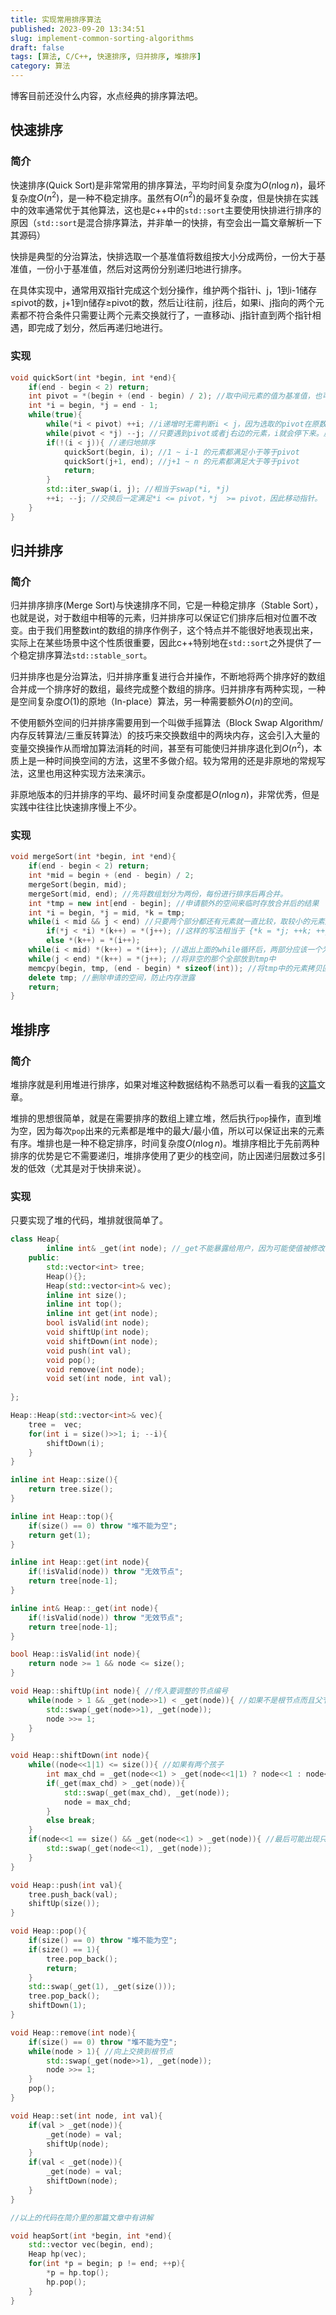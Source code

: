 ```yaml
---
title: 实现常用排序算法
published: 2023-09-20 13:34:51
slug: implement-common-sorting-algorithms
draft: false
tags: [算法, C/C++, 快速排序, 归并排序, 堆排序]
category: 算法
---
```


博客目前还没什么内容，水点经典的排序算法吧。

## 快速排序

### 简介

快速排序(Quick Sort)是非常常用的排序算法，平均时间复杂度为$O(n \log n)$，最坏复杂度$O(n^2)$，是一种不稳定排序。虽然有$O(n^2)$的最坏复杂度，但是快排在实践中的效率通常优于其他算法，这也是c++中的`std::sort`主要使用快排进行排序的原因（`std::sort`是混合排序算法，并非单一的快排，有空会出一篇文章解析一下其源码）

快排是典型的分治算法，快排选取一个基准值将数组按大小分成两份，一份大于基准值，一份小于基准值，然后对这两份分别递归地进行排序。

在具体实现中，通常用双指针完成这个划分操作，维护两个指针i、j，1到i-1储存$\leq$pivot的数，j+1到n储存$\geq$pivot的数，然后让i往前，j往后，如果i、j指向的两个元素都不符合条件只需要让两个元素交换就行了，一直移动i、j指针直到两个指针相遇，即完成了划分，然后再递归地进行。

### 实现

```cpp
void quickSort(int *begin, int *end){
    if(end - begin < 2) return;
    int pivot = *(begin + (end - begin) / 2); //取中间元素的值为基准值，也可以选取首元素或尾元素等。
    int *i = begin, *j = end - 1;
    while(true){
        while(*i < pivot) ++i; //i递增时无需判断i < j，因为选取的pivot在原数组中，而且j右边的元素都大于等于pivot。
        while(pivot < *j) --j; //只要遇到pivot或者j右边的元素，i就会停下来。反之，j递减时同理。
        if(!(i < j)){ //递归地排序
            quickSort(begin, i); //1 ~ i-1 的元素都满足小于等于pivot
            quickSort(j+1, end); //j+1 ~ n 的元素都满足大于等于pivot
            return;
        }
        std::iter_swap(i, j); //相当于swap(*i, *j)
        ++i; --j; //交换后一定满足*i <= pivot，*j  >= pivot，因此移动指针。
    }
}
```

## 归并排序

### 简介

归并排序排序(Merge Sort)与快速排序不同，它是一种稳定排序（Stable Sort），也就是说，对于数组中相等的元素，归并排序可以保证它们排序后相对位置不改变。由于我们用整数int的数组的排序作例子，这个特点并不能很好地表现出来，实际上在某些场景中这个性质很重要，因此c++特别地在`std::sort`之外提供了一个稳定排序算法`std::stable_sort`。

归并排序也是分治算法，归并排序重复进行合并操作，不断地将两个排序好的数组合并成一个排序好的数组，最终完成整个数组的排序。归并排序有两种实现，一种是空间复杂度$O(1)$的原地（In-place）算法，另一种需要额外$O(n)$的空间。

不使用额外空间的归并排序需要用到一个叫做手摇算法（Block Swap Algorithm/内存反转算法/三重反转算法）的技巧来交换数组中的两块内存，这会引入大量的变量交换操作从而增加算法消耗的时间，甚至有可能使归并排序退化到$O(n^2)$，本质上是一种时间换空间的方法，这里不多做介绍。较为常用的还是非原地的常规写法，这里也用这种实现方法来演示。

非原地版本的归并排序的平均、最坏时间复杂度都是$O(n \log n)$，非常优秀，但是实践中往往比快速排序慢上不少。

### 实现

```cpp
void mergeSort(int *begin, int *end){
    if(end - begin < 2) return; 
    int *mid = begin + (end - begin) / 2;
    mergeSort(begin, mid); 
    mergeSort(mid, end); //先将数组划分为两份，每份进行排序后再合并。
    int *tmp = new int[end - begin]; //申请额外的空间来临时存放合并后的结果
    int *i = begin, *j = mid, *k = tmp;
    while(i < mid && j < end) //只要两个部分都还有元素就一直比较，取较小的元素放进tmp中。
        if(*j < *i) *(k++) = *(j++); //这样的写法相当于 {*k = *j; ++k; ++j;}
        else *(k++) = *(i++);
    while(i < mid) *(k++) = *(i++); //退出上面的while循环后，两部分应该一个为空，一个非空
    while(j < end) *(k++) = *(j++); //将非空的那个全部放到tmp中
    memcpy(begin, tmp, (end - begin) * sizeof(int)); //将tmp中的元素拷贝回原位。
    delete tmp; //删除申请的空间，防止内存泄露
    return;
}
```

## 堆排序

### 简介

堆排序就是利用堆进行排序，如果对堆这种数据结构不熟悉可以看一看我的[这篇](/posts/heap-explanation/)文章。

堆排的思想很简单，就是在需要排序的数组上建立堆，然后执行`pop`操作，直到堆为空，因为每次`pop`出来的元素都是堆中的最大/最小值，所以可以保证出来的元素有序。堆排也是一种不稳定排序，时间复杂度$O(n \log n)$。堆排序相比于先前两种排序的优势是它不需要递归，堆排序使用了更少的栈空间，防止因递归层数过多引发的低效（尤其是对于快排来说）。

### 实现

只要实现了堆的代码，堆排就很简单了。

```cpp
class Heap{
        inline int& _get(int node); //_get不能暴露给用户，因为可能使值被修改导致堆性质被破环。
    public:
        std::vector<int> tree;
        Heap(){};
        Heap(std::vector<int>& vec);
        inline int size();
        inline int top();
        inline int get(int node);
        bool isValid(int node);
        void shiftUp(int node);
        void shiftDown(int node);
        void push(int val);
        void pop();
        void remove(int node);
        void set(int node, int val);
    
};

Heap::Heap(std::vector<int>& vec){
    tree =  vec;
    for(int i = size()>>1; i; --i){
        shiftDown(i);
    }
}

inline int Heap::size(){
    return tree.size();
}

inline int Heap::top(){
    if(size() == 0) throw "堆不能为空";
    return get(1);
}

inline int Heap::get(int node){
    if(!isValid(node)) throw "无效节点";
    return tree[node-1];
}

inline int& Heap::_get(int node){
    if(!isValid(node)) throw "无效节点";
    return tree[node-1];
}

bool Heap::isValid(int node){
    return node >= 1 && node <= size();
}

void Heap::shiftUp(int node){ //传入要调整的节点编号
    while(node > 1 && _get(node>>1) < _get(node)){ //如果不是根节点而且父节点小于自己就交换自己和父节点
        std::swap(_get(node>>1), _get(node));
        node >>= 1;
    }
}

void Heap::shiftDown(int node){
    while((node<<1|1) <= size()){ //如果有两个孩子
        int max_chd = _get(node<<1) > _get(node<<1|1) ? node<<1 : node<<1|1; //取较大的孩子
        if(_get(max_chd) > _get(node)){
            std::swap(_get(max_chd), _get(node));
            node = max_chd;
        }
        else break;
    }
    if(node<<1 == size() && _get(node<<1) > _get(node)){ //最后可能出现只有一个子节点的情况，单独判断
        std::swap(_get(node<<1), _get(node));
    }
}

void Heap::push(int val){
    tree.push_back(val);
    shiftUp(size());
}

void Heap::pop(){
    if(size() == 0) throw "堆不能为空";
    if(size() == 1){
        tree.pop_back();
        return;
    }
    std::swap(_get(1), _get(size()));
    tree.pop_back();
    shiftDown(1);
}

void Heap::remove(int node){
    if(size() == 0) throw "堆不能为空";
    while(node > 1){ //向上交换到根节点
        std::swap(_get(node>>1), _get(node));
        node >>= 1;
    }
    pop();
}

void Heap::set(int node, int val){
    if(val > _get(node)){
        _get(node) = val;
        shiftUp(node);
    }
    if(val < _get(node)){
        _get(node) = val;
        shiftDown(node);
    }
}

//以上的代码在简介里的那篇文章中有讲解

void heapSort(int *begin, int *end){
    std::vector vec(begin, end);
    Heap hp(vec);
    for(int *p = begin; p != end; ++p){
        *p = hp.top();
        hp.pop();
    }
}

```
